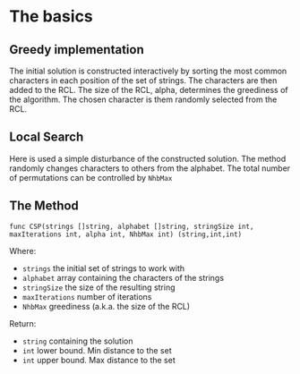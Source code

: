 
# The basics

## Greedy implementation

The initial solution is constructed interactively by sorting the most common characters in each position of the set of strings. The characters are then added to the RCL. The size of the RCL, alpha, determines the greediness of the algorithm. The chosen character is them randomly selected from the RCL.

## Local Search

Here is used a simple disturbance of the constructed solution. The method randomly changes characters to others from the alphabet. The total number of permutations can be controlled by `NhbMax`

## The Method

```
func CSP(strings []string, alphabet []string, stringSize int, maxIterations int, alpha int, NhbMax int) (string,int,int)
```

Where:
- `strings` the initial set of strings to work with
- `alphabet` array containing the characters of the strings
- `stringSize` the size of the resulting string
- `maxIterations` number of iterations
- `NhbMax` greediness (a.k.a. the size of the RCL)

Return:
- `string` containing the solution
- `int` lower bound. Min distance to the set
- `int` upper bound. Max distance to the set